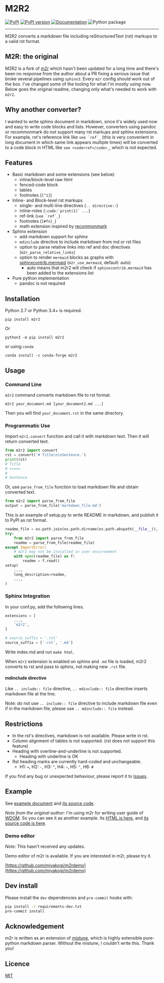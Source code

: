 M2R2
====

[![PyPI](https://img.shields.io/pypi/v/m2r2.svg)](https://pypi.python.org/pypi/m2r2)
[![PyPI version](https://img.shields.io/pypi/pyversions/m2r2.svg)](https://pypi.python.org/pypi/m2r2)
[![Documentation](https://img.shields.io/badge/docs-latest-brightgreen.svg)](https://crossnox.github.io/m2r2)
![Python package](https://github.com/CrossNox/m2r2/workflows/Python%20package/badge.svg)

--------------------------------------------------------------------------------

M2R2 converts a markdown file including reStructuredText (rst) markups to a valid
rst format.

## M2R: the original
M2R2 is a fork of [m2r](https://github.com/miyakogi/m2r) which hasn't been updated for a long time
and there's been no response from the author about a PR fixing a serious issue that broke several
pipelines using `sphinx3`. Every `m2r` config should work out of the box. I've changed some of the tooling for what I'm mostly using now. Below goes
the original readme, changing only what's needed to work with `m2r2`.

## Why another converter?

I wanted to write sphinx document in markdown, since it's widely used now and
easy to write code blocks and lists. However, converters using pandoc or
recommonmark do not support many rst markups and sphinx extensions. For
example, rst's reference link like ``see `ref`_`` (this is very convenient in
long document in which same link appears multiple times) will be converted to
a code block in HTML like `see <code>ref</code>_`, which is not expected.

## Features

* Basic markdown and some extensions (see below)
    * inline/block-level raw html
    * fenced-code block
    * tables
    * footnotes (``[^1]``)
* Inline- and Block-level rst markups
    * single- and multi-line directives (`.. directive::`)
    * inline-roles (``:code:`print(1)` ...``)
    * ref-link (``see `ref`_``)
    * footnotes (``[#fn]_``)
    * math extension inspired by [recommonmark](https://recommonmark.readthedocs.io/en/latest/index.html)
* Sphinx extension
    * add markdown support for sphinx
    * ``mdinclude`` directive to include markdown from md or rst files
    * option to parse relative links into ref and doc directives (``m2r_parse_relative_links``)
    * option to render ``mermaid`` blocks as graphs with [sphinxcontrib.mermaid](https://sphinxcontrib-mermaid-demo.readthedocs.io/en/latest/index.html`) (``m2r_use_mermaid``, default: auto)
      * auto means that m2r2 will check if `sphinxcontrib.mermaid` has been added to the extensions list
* Pure python implementation
    * pandoc is not required

## Installation

Python 2.7 or Python 3.4+ is required.

```
pip install m2r2
```

Or

```
python3 -m pip install m2r2
```

or using `conda`

```
conda install -c conda-forge m2r2
```

## Usage

### Command Line

`m2r2` command converts markdown file to rst format.

```
m2r2 your_document.md [your_document2.md ...]
```

Then you will find `your_document.rst` in the same directory.

### Programmatic Use

Import `m2r2.convert` function and call it with markdown text.
Then it will return converted text.

```python
from m2r2 import convert
rst = convert('# Title\n\nSentence.')
print(rst)
# Title
# =====
#
# Sentence.
```

Or, use `parse_from_file` function to load markdown file and obtain converted
text.

```python
from m2r2 import parse_from_file
output = parse_from_file('markdown_file.md')
```

This is an example of setup.py to write README in markdown, and publish it to
PyPI as rst format.

```python
readme_file = os.path.join(os.path.dirname(os.path.abspath(__file__)), 'README.md')
try:
    from m2r2 import parse_from_file
    readme = parse_from_file(readme_file)
except ImportError:
    # m2r2 may not be installed in user environment
    with open(readme_file) as f:
        readme = f.read()
setup(
    ...,
    long_description=readme,
    ...,
)
```

### Sphinx Integration

In your conf.py, add the following lines.

```python
extensions = [
    ...,
    'm2r2',
]

# source_suffix = '.rst'
source_suffix = ['.rst', '.md']
```

Write index.md and run `make html`.

When `m2r2` extension is enabled on sphinx and `.md` file is loaded, m2r2
converts to rst and pass to sphinx, not making new `.rst` file.

#### mdinclude directive

Like `.. include:: file` directive, `.. mdinclude:: file` directive inserts
markdown file at the line.

Note: do not use `.. include:: file` directive to include markdown file even if
in the markdown file, please use `.. mdinclude:: file` instead.

## Restrictions

* In the rst's directives, markdown is not available. Please write in rst.
* Column alignment of tables is not supported. (rst does not support this feature)
* Heading with overline-and-underline is not supported.
  * Heading with underline is OK
* Rst heading marks are currently hard-coded and unchangeable.
  * H1: `=`, H2: `-`, H3: `^`, H4: `~`, H5: `"`, H6: `#`

If you find any bug or unexpected behaviour, please report it to
[Issues](https://github.com/crossnox/m2r2/issues).

## Example

See [example document](https://crossnox.github.io/m2r2/example.html) and [its
source code](https://github.com/crossnox/m2r2/blob/master/docs/example.md).

*Note from the original author:* I'm using m2r for writing user guide of [WDOM](https://github.com/miyakogi/wdom).
So you can see it as another example. Its [HTML is
here](http://wdom-py.readthedocs.io/en/latest/guide/index.html), and [its
source code is here](https://github.com/miyakogi/wdom/tree/dev/docs/guide).

### Demo editor

*Note:* This hasn't received any updates.

Demo editor of m2r is available.
If you are interested in m2r, please try it.

[https://github.com/miyakogi/m2rdemo](https://github.com/miyakogi/m2rdemo)

## Dev install
Please install the `dev` dependencies and `pre-commit` hooks with:
```bash
pip install -r requirements-dev.txt
pre-commit install
```

## Acknowledgement

m2r is written as an extension of
[mistune](http://mistune.readthedocs.io/en/latest/), which is highly extensible
pure-python markdown parser.
Without the mistune, I couldn't write this. Thank you!

## Licence

[MIT](https://github.com/crossnox/m2r2/blob/master/LICENSE)
